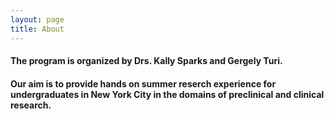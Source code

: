 ```yaml
---
layout: page
title: About
---
```


#### The program is organized by Drs. Kally Sparks and Gergely Turi.

#### Our aim is to provide hands on summer reserch experience for undergraduates in New York City in the domains of preclinical and clinical research.